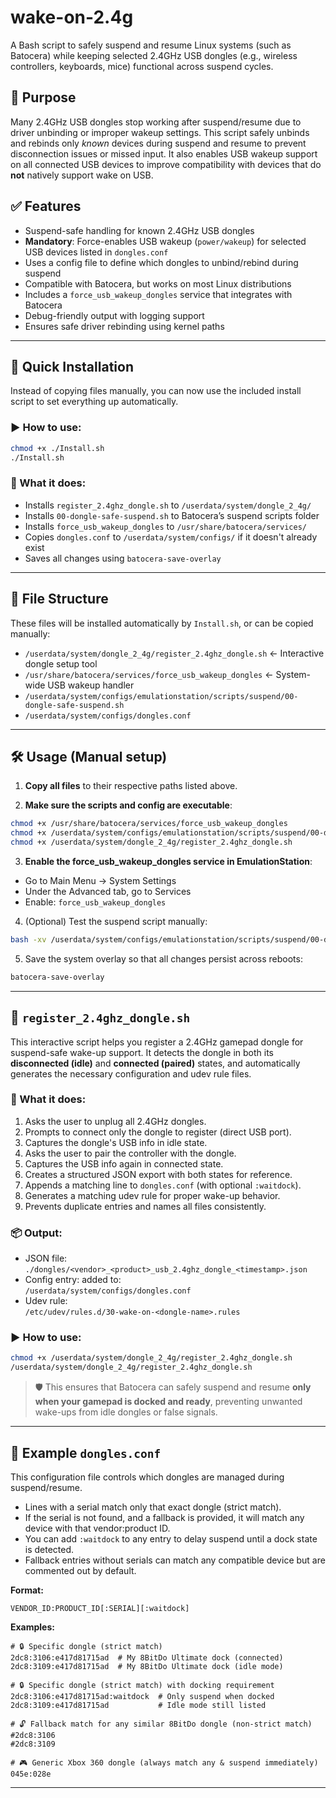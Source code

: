 # wake-on-2.4g

A Bash script to safely suspend and resume Linux systems (such as Batocera) while keeping selected 2.4GHz USB dongles (e.g., wireless controllers, keyboards, mice) functional across suspend cycles.

## 🎯 Purpose

Many 2.4GHz USB dongles stop working after suspend/resume due to driver unbinding or improper wakeup settings. This script safely unbinds and rebinds only *known* devices during suspend and resume to prevent disconnection issues or missed input. It also enables USB wakeup support on all connected USB devices to improve compatibility with devices that do **not** natively support wake on USB.

## ✅ Features

- Suspend-safe handling for known 2.4GHz USB dongles
- **Mandatory**: Force-enables USB wakeup (`power/wakeup`) for selected USB devices listed in `dongles.conf`
- Uses a config file to define which dongles to unbind/rebind during suspend
- Compatible with Batocera, but works on most Linux distributions
- Includes a `force_usb_wakeup_dongles` service that integrates with Batocera
- Debug-friendly output with logging support
- Ensures safe driver rebinding using kernel paths

---

## 🚀 Quick Installation

Instead of copying files manually, you can now use the included install script to set everything up automatically.

### ▶️ How to use:

```bash
chmod +x ./Install.sh
./Install.sh
```

### 🧰 What it does:

- Installs `register_2.4ghz_dongle.sh` to `/userdata/system/dongle_2_4g/`
- Installs `00-dongle-safe-suspend.sh` to Batocera’s suspend scripts folder
- Installs `force_usb_wakeup_dongles` to `/usr/share/batocera/services/`
- Copies `dongles.conf` to `/userdata/system/configs/` if it doesn't already exist
- Saves all changes using `batocera-save-overlay`

---

## 📁 File Structure

These files will be installed automatically by `Install.sh`, or can be copied manually:

- `/userdata/system/dongle_2_4g/register_2.4ghz_dongle.sh`        ← Interactive dongle setup tool
- `/usr/share/batocera/services/force_usb_wakeup_dongles`         ← System-wide USB wakeup handler
- `/userdata/system/configs/emulationstation/scripts/suspend/00-dongle-safe-suspend.sh`
- `/userdata/system/configs/dongles.conf`

---

## 🛠️ Usage (Manual setup)

1. **Copy all files** to their respective paths listed above.

2. **Make sure the scripts and config are executable**:

```bash
chmod +x /usr/share/batocera/services/force_usb_wakeup_dongles
chmod +x /userdata/system/configs/emulationstation/scripts/suspend/00-dongle-safe-suspend.sh
chmod +x /userdata/system/dongle_2_4g/register_2.4ghz_dongle.sh
```

3. **Enable the force_usb_wakeup_dongles service in EmulationStation**:

- Go to Main Menu → System Settings
- Under the Advanced tab, go to Services
- Enable: `force_usb_wakeup_dongles`

4. (Optional) Test the suspend script manually:

```bash
bash -xv /userdata/system/configs/emulationstation/scripts/suspend/00-dongle-safe-suspend.sh
```

5. Save the system overlay so that all changes persist across reboots:

```bash
batocera-save-overlay
```

---

## 🔌 `register_2.4ghz_dongle.sh`

This interactive script helps you register a 2.4GHz gamepad dongle for suspend-safe wake-up support. It detects the dongle in both its **disconnected (idle)** and **connected (paired)** states, and automatically generates the necessary configuration and udev rule files.

### 🧰 What it does:

1. Asks the user to unplug all 2.4GHz dongles.
2. Prompts to connect only the dongle to register (direct USB port).
3. Captures the dongle's USB info in idle state.
4. Asks the user to pair the controller with the dongle.
5. Captures the USB info again in connected state.
6. Creates a structured JSON export with both states for reference.
7. Appends a matching line to `dongles.conf` (with optional `:waitdock`).
8. Generates a matching udev rule for proper wake-up behavior.
9. Prevents duplicate entries and names all files consistently.

### 📦 Output:

- JSON file: `./dongles/<vendor>_<product>_usb_2.4ghz_dongle_<timestamp>.json`
- Config entry: added to:  
  `/userdata/system/configs/dongles.conf`
- Udev rule:  
  `/etc/udev/rules.d/30-wake-on-<dongle-name>.rules`

### ▶️ How to use:

```bash
chmod +x /userdata/system/dongle_2_4g/register_2.4ghz_dongle.sh
/userdata/system/dongle_2_4g/register_2.4ghz_dongle.sh
```

> 🛡️ This ensures that Batocera can safely suspend and resume **only when your gamepad is docked and ready**, preventing unwanted wake-ups from idle dongles or false signals.

---

## 🔧 Example `dongles.conf`

This configuration file controls which dongles are managed during suspend/resume.

- Lines with a serial match only that exact dongle (strict match).
- If the serial is not found, and a fallback is provided, it will match any device with that vendor:product ID.
- You can add `:waitdock` to any entry to delay suspend until a dock state is detected.
- Fallback entries without serials can match any compatible device but are commented out by default.

**Format:**

```
VENDOR_ID:PRODUCT_ID[:SERIAL][:waitdock]
```

**Examples:**

```
# 🔒 Specific dongle (strict match)
2dc8:3106:e417d81715ad  # My 8BitDo Ultimate dock (connected)
2dc8:3109:e417d81715ad  # My 8BitDo Ultimate dock (idle mode)

# 🔒 Specific dongle (strict match) with docking requirement
2dc8:3106:e417d81715ad:waitdock  # Only suspend when docked
2dc8:3109:e417d81715ad           # Idle mode still listed

# 🔓 Fallback match for any similar 8BitDo dongle (non-strict match)
#2dc8:3106
#2dc8:3109

# 🎮 Generic Xbox 360 dongle (always match any & suspend immediately)
045e:028e
```

---

